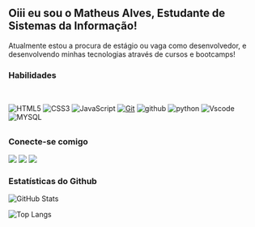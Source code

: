 ## Oiii eu sou o Matheus Alves, Estudante de Sistemas da Informação!

Atualmente estou a procura de estágio ou vaga como desenvolvedor, e desenvolvendo minhas tecnologias através de cursos e bootcamps!

### Habilidades


<div style="display: inline_block"><br>
  
![HTML5](https://img.shields.io/badge/HTML5-E34F26?style=for-the-badge&logo=html5&logoColor=white)
![CSS3](https://img.shields.io/badge/CSS3-1572B6?style=for-the-badge&logo=css3&logoColor=white)
![JavaScript](https://img.shields.io/badge/JavaScript-000?style=for-the-badge&logo=javascript&logoColor=30A3DC)
[![Git](https://img.shields.io/badge/Git-000?style=for-the-badge&logo=git&logoColor=E94D5F)](https://git-scm.com/doc)
![github](https://img.shields.io/badge/GitHub-000000?style=for-the-badge&logo=GitHub&logoColor=white)
![python](https://img.shields.io/badge/python-3670A0?style=for-the-badge&logo=python&logoColor=ffdd54)
![Vscode](https://img.shields.io/badge/Vscode-007ACC?style=for-the-badge&logo=visual-studio-code&logoColor=white)
![MYSQL](https://img.shields.io/badge/Mysql-192436?style=for-the-badge&logo=mysql&logoColor=6E99F5)
 
</div>
  
  ##
 
<div> 

 ### Conecte-se comigo

  <a href = "mailto:Matheusalves2400@gmail.com"><img src="https://img.shields.io/badge/-Gmail-%23333?style=for-the-badge&logo=gmail&logoColor=white" target="_blank"></a>
  <a href="https://www.linkedin.com/in/matheus-alves-936139239" target="_blank"><img src="https://img.shields.io/badge/-LinkedIn-%230077B5?style=for-the-badge&logo=linkedin&logoColor=white" target="_blank"></a> 
  <a href="https://instagram.com/matheus11.12/profilecard/?igsh=MXIwNno3MnJIYTk2NA==" target="_blank"><img src="https://img.shields.io/badge/-Instagram-%23E4405F?style=for-the-badge&logo=instagram&logoColor=white" target="_blank"></a>

  ### Estatísticas do Github

![GitHub Stats](https://github-readme-stats.vercel.app/api?username=Matheusmhz&theme=transparent&bg_color=000&border_color=30A3DC&show_icons=true&icon_color=30A3DC&title_color=E94D5F&text_color=FFF)

![Top Langs](https://github-readme-stats.vercel.app/api/top-langs/?username=Matheusmhz&theme=tokyonight)

</div>
